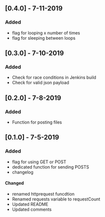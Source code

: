 ## [0.4.0] - 7-11-2019
### Added

- flag for looping x number of times
- flag for sleeping between loops


## [0.3.0] - 7-10-2019
### Added

- Check for race conditions in Jenkins build
- Check for valid json payload

## [0.2.0] - 7-8-2019
### Added

- Function for posting files


## [0.1.0] - 7-5-2019
### Added

- flag for using GET or POST
- dedicated function for sending POSTS
- changelog


#### Changed
- renamed httprequest funcdtion
- Renamed requests variable to requestCount
- Updated README
- Updated comments

